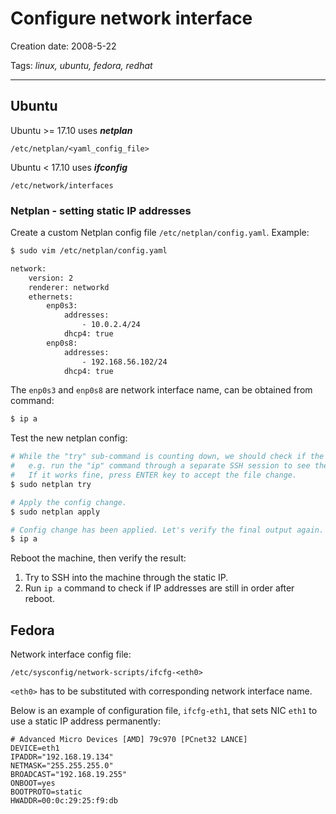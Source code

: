 # Configure network interface

Creation date: 2008-5-22

Tags: *linux, ubuntu, fedora, redhat*

---

## Ubuntu

Ubuntu >= 17.10 uses **_netplan_**
```
/etc/netplan/<yaml_config_file>
```

Ubuntu < 17.10 uses **_ifconfig_**
```
/etc/network/interfaces
```

### Netplan - setting static IP addresses

Create a custom Netplan config file `/etc/netplan/config.yaml`. Example:
```bash
$ sudo vim /etc/netplan/config.yaml

network:
    version: 2
    renderer: networkd
    ethernets:
        enp0s3:
            addresses:
                - 10.0.2.4/24
            dhcp4: true
        enp0s8:
            addresses:
                - 192.168.56.102/24
            dhcp4: true
```
The `enp0s3` and `enp0s8` are network interface name, can be obtained from command:
```bash
$ ip a
```

Test the new netplan config:
```bash
# While the "try" sub-command is counting down, we should check if the new config works per expectation, 
#   e.g. run the "ip" command through a separate SSH session to see the outcome. 
#   If it works fine, press ENTER key to accept the file change.
$ sudo netplan try

# Apply the config change.
$ sudo netplan apply

# Config change has been applied. Let's verify the final output again.
$ ip a
```

Reboot the machine, then verify the result:
1. Try to SSH into the machine through the static IP.
1. Run `ip a` command to check if IP addresses are still in order after reboot.


## Fedora

Network interface config file:
```
/etc/sysconfig/network-scripts/ifcfg-<eth0>
```

`<eth0>` has to be substituted with corresponding network interface name.

Below is an example of configuration file, `ifcfg-eth1`, that sets NIC `eth1` to use a static IP address permanently:
```
# Advanced Micro Devices [AMD] 79c970 [PCnet32 LANCE]
DEVICE=eth1
IPADDR="192.168.19.134"
NETMASK="255.255.255.0"
BROADCAST="192.168.19.255"
ONBOOT=yes
BOOTPROTO=static
HWADDR=00:0c:29:25:f9:db
```
